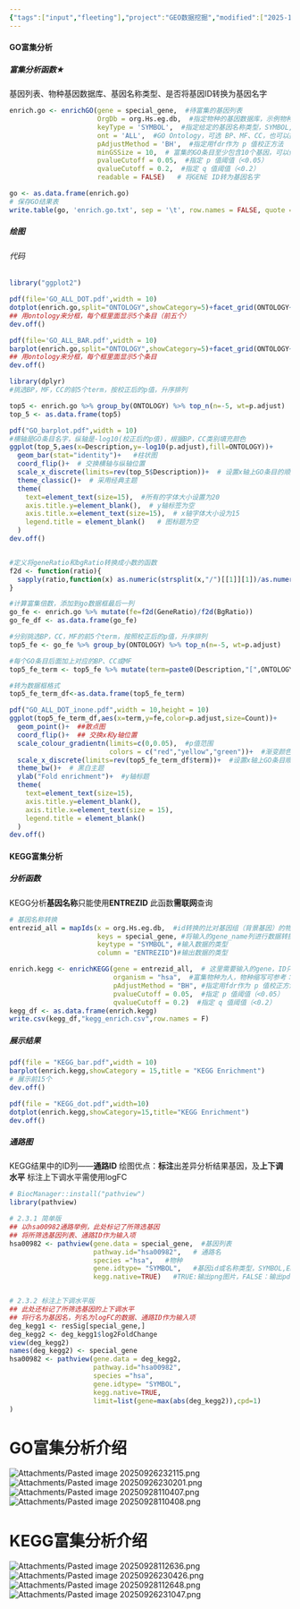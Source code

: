 ```yaml
---
{"tags":["input","fleeting"],"project":"GEO数据挖掘","modified":["2025-10-02","2025-09-28","2025-09-26"],"dg-publish":true,"permalink":"/Boxes/统计之光--富集分析逻辑总结/","dgPassFrontmatter":true}
---
```


#### GO富集分析
##### 富集分析函数★
基因列表、物种基因数据库、基因名称类型、是否将基因ID转换为基因名字
```R
enrich.go <- enrichGO(gene = special_gene,  #待富集的基因列表
                      OrgDb = org.Hs.eg.db,  #指定物种的基因数据库，示例物种是绵羊（sheep）
                      keyType = 'SYMBOL',  #指定给定的基因名称类型，SYMBOL,ENSEMBL,ENTREZID三种类型
                      ont = 'ALL',  #GO Ontology，可选 BP、MF、CC，也可以指定 ALL 同时计算 3 者
                      pAdjustMethod = 'BH',  #指定用fdr作为 p 值校正方法
                      minGSSize = 10,  # 富集的GO条目至少包含10个基因，可以修改
                      pvalueCutoff = 0.05,  #指定 p 值阈值（<0.05）
                      qvalueCutoff = 0.2,  #指定 q 值阈值（<0.2）
                      readable = FALSE)   # 将GENE ID转为基因名字

go <- as.data.frame(enrich.go)
# 保存GO结果表
write.table(go, 'enrich.go.txt', sep = '\t', row.names = FALSE, quote = FALSE)
```
##### 绘图
###### 代码
```R
library("ggplot2") 

pdf(file='GO_ALL_DOT.pdf',width = 10)
dotplot(enrich.go,split="ONTOLOGY",showCategory=5)+facet_grid(ONTOLOGY~.,scale="free")
## 用ontology来分框，每个框里面显示5个条目（前五个）
dev.off()

pdf(file='GO_ALL_BAR.pdf',width = 10)
barplot(enrich.go,split="ONTOLOGY",showCategory=5)+facet_grid(ONTOLOGY~.,scale="free")
## 用ontology来分框，每个框里面显示5个条目
dev.off()

library(dplyr)
#挑选BP，MF，CC的前5个term，按校正后的p值，升序排列

top5 <- enrich.go %>% group_by(ONTOLOGY) %>% top_n(n=-5, wt=p.adjust)
top_5 <- as.data.frame(top5)

pdf("GO_barplot.pdf",width = 10)
#横轴是GO条目名字，纵轴是-log10(校正后的p值)，根据BP，CC类别填充颜色
ggplot(top_5,aes(x=Description,y=-log10(p.adjust),fill=ONTOLOGY))+
  geom_bar(stat="identity")+   #柱状图
  coord_flip()+  # 交换横轴与纵轴位置
  scale_x_discrete(limits=rev(top_5$Description))+  # 设置x轴上GO条目的顺序
  theme_classic()+  # 采用经典主题
  theme(
    text=element_text(size=15),  #所有的字体大小设置为20
    axis.title.y=element_blank(),  # y轴标签为空
    axis.title.x=element_text(size=15),  # x轴字体大小设为15
    legend.title = element_blank()   # 图标题为空
  )
dev.off()


#定义将geneRatio和bgRatio转换成小数的函数
f2d <- function(ratio){
  sapply(ratio,function(x) as.numeric(strsplit(x,"/")[[1]][1])/as.numeric(strsplit(x,"/")[[1]][2]))
}

#计算富集倍数，添加到go数据框最后一列
go_fe <- enrich.go %>% mutate(fe=f2d(GeneRatio)/f2d(BgRatio))
go_fe_df <- as.data.frame(go_fe)

#分别挑选BP，CC，MF的前5个term，按照校正后的p值，升序排列
top5_fe <- go_fe %>% group_by(ONTOLOGY) %>% top_n(n=-5, wt=p.adjust)

#每个GO条目后面加上对应的BP、CC或MF
top5_fe_term <- top5_fe %>% mutate(term=paste0(Description,"[",ONTOLOGY,"]"))

#转为数据框格式
top5_fe_term_df<-as.data.frame(top5_fe_term)

pdf("GO_ALL_DOT_inone.pdf",width = 10,height = 10)
ggplot(top5_fe_term_df,aes(x=term,y=fe,color=p.adjust,size=Count))+
  geom_point()+  ##散点图
  coord_flip()+  ## 交换x和y轴位置
  scale_colour_gradientn(limits=c(0,0.05),  #p值范围
                         colors = c("red","yellow","green"))+  #渐变颜色，p值越小，颜色越红
  scale_x_discrete(limits=rev(top5_fe_term_df$term))+  #设置x轴上GO条目顺序
  theme_bw()+  # 黑白主题
  ylab("Fold enrichment")+  #y轴标题
  theme(
    text=element_text(size=15),
    axis.title.y=element_blank(),
    axis.title.x=element_text(size = 15),
    legend.title = element_blank()
  )
dev.off()

```

#### KEGG富集分析
##### 分析函数
KEGG分析**基因名称**只能使用**ENTREZID**
此函数**需联网**查询
```R
# 基因名称转换
entrezid_all = mapIds(x = org.Hs.eg.db,  #id转换的比对基因组（背景基因）的物种，以人为例
                      keys = special_gene, #将输入的gene_name列进行数据转换
                      keytype = "SYMBOL", #输入数据的类型
                      column = "ENTREZID")#输出数据的类型

enrich.kegg <- enrichKEGG(gene = entrezid_all,  # 这里需要输入的gene，ID只能未ENTREZID
                          organism = "hsa",  #富集物种为人，物种缩写可参考：https://www.genome.jp/kegg/catalog/org_list.html
                          pAdjustMethod = "BH", #指定用fdr作为 p 值校正方法
                          pvalueCutoff = 0.05,  #指定 p 值阈值（<0.05）
                          qvalueCutoff = 0.2)  #指定 q 值阈值（<0.2）
kegg_df <- as.data.frame(enrich.kegg)
write.csv(kegg_df,"kegg_enrich.csv",row.names = F)
```
##### 展示结果
```R
pdf(file = "KEGG_bar.pdf",width = 10)
barplot(enrich.kegg,showCategory = 15,title = "KEGG Enrichment")
# 展示前15个
dev.off()

pdf(file = "KEGG_dot.pdf",width=10)
dotplot(enrich.kegg,showCategory=15,title="KEGG Enrichment")
dev.off()
```
##### 通路图
KEGG结果中的ID列——**通路ID**
绘图优点：**标注**出差异分析结果基因，及**上下调水平**
标注上下调水平需使用logFC
```R
# BiocManager::install("pathview")
library(pathview)

# 2.3.1 简单版
## 以hsa00982通路举例，此处标记了所筛选基因
## 将所筛选基因列表、通路ID作为输入项
hsa00982 <- pathview(gene.data = special_gene,  #基因列表
                     pathway.id="hsa00982",   # 通路名
                     species ="hsa",   #物种
                     gene.idtype= "SYMBOL",   #基因id或名称类型，SYMBOL,ENSEMBL,ENTREZID  三种类型
                     kegg.native=TRUE)   #TRUE:输出png图片，FALSE：输出pdf文件


# 2.3.2 标注上下调水平版
## 此处还标记了所筛选基因的上下调水平
## 将行名为基因名，列名为logFC的数据、通路ID作为输入项
deg_kegg1 <- resSig[special_gene,]
deg_kegg2 <- deg_kegg1$log2FoldChange
view(deg_kegg2)
names(deg_kegg2) <- special_gene
hsa00982 <- pathview(gene.data = deg_kegg2,
                     pathway.id="hsa00982",
                     species ="hsa",
                     gene.idtype= "SYMBOL",  
                     kegg.native=TRUE,
                     limit=list(gene=max(abs(deg_kegg2)),cpd=1)
)
```












# GO富集分析介绍

![Attachments/Pasted image 20250926232115.png](/img/user/Boxes/Attachments/Pasted%20image%2020250926232115.png)
![Attachments/Pasted image 20250926230201.png](/img/user/Boxes/Attachments/Pasted%20image%2020250926230201.png)
![Attachments/Pasted image 20250928110407.png](/img/user/Boxes/Attachments/Pasted%20image%2020250928110407.png)![Attachments/Pasted image 20250928110408.png](/img/user/Boxes/Attachments/Pasted%20image%2020250928110408.png)



# KEGG富集分析介绍
![Attachments/Pasted image 20250928112636.png](/img/user/Boxes/Attachments/Pasted%20image%2020250928112636.png)
![Attachments/Pasted image 20250926230426.png](/img/user/Boxes/Attachments/Pasted%20image%2020250926230426.png)
![Attachments/Pasted image 20250928112648.png](/img/user/Boxes/Attachments/Pasted%20image%2020250928112648.png)![Attachments/Pasted image 20250926231047.png](/img/user/Boxes/Attachments/Pasted%20image%2020250926231047.png)